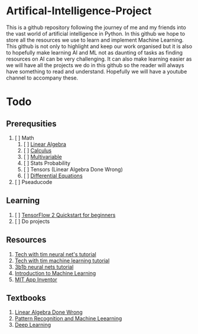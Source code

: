 # Artifical-Intelligence-Project
This is a github repository following the journey of me and my friends into the vast world of artificial intelligence in Python. In this github we hope to store all the resources we use to learn and implement Machine Learning. This github is not only to highlight and keep our work organised but it is also to hopefully make learning AI and ML not as daunting of tasks as finding resources on AI can be very challenging. It can also make learning easier as we will have all the projects we do in this github so the reader will always have something to read and understand. Hopefully we will have a youtube channel to accompany these. 

# Todo

## Prerequsities

1. [ ] Math
    1. [ ] [Linear Algebra](https://ocw.mit.edu/courses/mathematics/18-06sc-linear-algebra-fall-2011/)
    2. [ ] [Calculus](https://ocw.mit.edu/courses/mathematics/18-01sc-single-variable-calculus-fall-2010/)
    3. [ ] [Multivariable](https://ocw.mit.edu/courses/mathematics/18-02sc-multivariable-calculus-fall-2010/)
    4. [ ] Stats Probability 
    5. [ ] Tensors (Linear Algebra Done Wrong)
    6. [ ] [Differential Equations](https://ocw.mit.edu/courses/mathematics/18-03sc-differential-equations-fall-2011/)
2. [ ] Pseaducode

## Learning

1. [ ] [TensorFlow 2 Quickstart for beginners](https://www.tensorflow.org/tutorials/quickstart/beginner)
2. [ ] Do projects

## Resources

1. [Tech with tim neural net's tutorial](https://www.youtube.com/watch?v=OS0Ddkle0o4&list=PLzMcBGfZo4-lak7tiFDec5_ZMItiIIfmj)
2. [Tech with tim machine learning tutorial](https://www.youtube.com/watch?v=OS0Ddkle0o4&list=PLzMcBGfZo4-lak7tiFDec5_ZMItiIIfmj)
3. [3b1b neural nets tutorial](https://www.youtube.com/watch?v=aircAruvnKk&list=PLZHQObOWTQDNU6R1_67000Dx_ZCJB-3pi)
4. [Introduction to Machine Learning](https://erdogdu.github.io/csc311_f19/)
5. [MIT App Inventor](https://appinventor.mit.edu/explore/ai-with-mit-app-inventor)

## Textbooks

1. [Linear Algebra Done Wrong](http://www.math.brown.edu/streil/papers/LADW/LADW_2017-09-04.pdf)
2. [Pattern Recognition and Machine Leearning](http://users.isr.ist.utl.pt/~wurmd/Livros/school/Bishop%20-%20Pattern%20Recognition%20And%20Machine%20Learning%20-%20Springer%20%202006.pdf)
3. [Deep Learning](https://www.deeplearningbook.org/)
